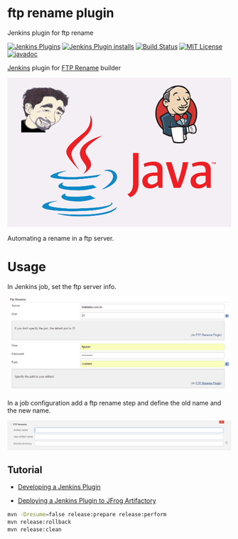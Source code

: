 # ftp rename plugin
Jenkins plugin for ftp rename

[![Jenkins Plugins](https://img.shields.io/jenkins/plugin/v/ftp-rename-plugin)](https://github.com/jenkinsci/ftp-rename-plugin/releases)
[![Jenkins Plugin installs](https://img.shields.io/jenkins/plugin/i/ftp-rename-plugin)](https://plugins.jenkins.io/ftp-rename-plugin)
[![Build Status](https://ci.jenkins.io/buildStatus/icon?job=Plugins/ftp-rename-plugin/master)](https://ci.jenkins.io/blue/organizations/jenkins/Plugins%2Fftp-rename-plugin/branches)
[![MIT License](https://img.shields.io/github/license/jenkinsci/ftp-rename-plugin.svg)](LICENSE)
[![javadoc](https://img.shields.io/badge/javadoc-available-brightgreen.svg)](https://javadoc.jenkins.io/plugin/ftp-rename-plugin/)

[Jenkins](https://jenkins.io/) plugin for [FTP Rename](https://msdn.microsoft.com/en-us/library/hh127509.aspx) builder

![Java_Jenkins_Plugin](java_jenkins_plugin.png)

Automating a rename in a ftp server.

# Usage
In Jenkins job, set the ftp server info.

![ScreenShot](ftp_rename.png?raw=true )

In a job configuration add a ftp rename step and define the old name and the new name.

![ScreenShot](job_config.png?raw=true)

## Tutorial

  * [Developing a Jenkins Plugin](https://wiki.jenkins.io/display/JENKINS/Plugin+tutorial)

  * [Deploying a Jenkins Plugin to JFrog Artifactory](https://wiki.jenkins.io/display/JENKINS/Hosting+Plugins)

```sh
mvn -Dresume=false release:prepare release:perform
mvn release:rollback
mvn release:clean
```
